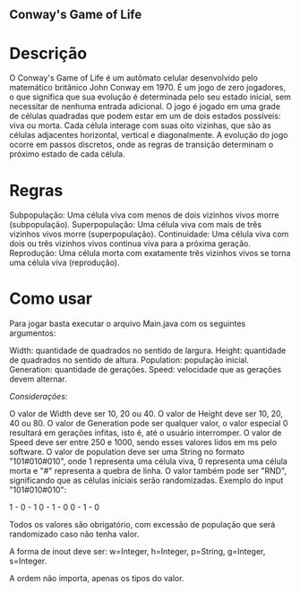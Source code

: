 ## Conway's Game of Life

# Descrição

O Conway's Game of Life é um autômato celular desenvolvido pelo matemático britânico John Conway em 1970. É um jogo de zero jogadores, o que significa que sua evolução é determinada pelo seu estado inicial, sem necessitar de nenhuma entrada adicional. O jogo é jogado em uma grade de células quadradas que podem estar em um de dois estados possíveis: viva ou morta. Cada célula interage com suas oito vizinhas, que são as células adjacentes horizontal, vertical e diagonalmente. A evolução do jogo ocorre em passos discretos, onde as regras de transição determinam o próximo estado de cada célula.

# Regras

Subpopulação: Uma célula viva com menos de dois vizinhos vivos morre (subpopulação).
Superpopulação: Uma célula viva com mais de três vizinhos vivos morre (superpopulação).
Continuidade: Uma célula viva com dois ou três vizinhos vivos continua viva para a próxima geração.
Reprodução: Uma célula morta com exatamente três vizinhos vivos se torna uma célula viva (reprodução).

# Como usar

Para jogar basta executar o arquivo Main.java com os seguintes argumentos:

Width: quantidade de quadrados no sentido de largura.
Height: quantidade de quadrados no sentido de altura.
Population: população inicial.
Generation: quantidade de gerações.
Speed: velocidade que as gerações devem alternar.

_Considerações:_

O valor de Width deve ser 10, 20 ou 40.
O valor de Height deve ser 10, 20, 40 ou 80.
O valor de Generation pode ser qualquer valor, o valor especial 0 resultará em gerações infitas, isto é, até o usuário interromper.
O valor de Speed deve ser entre 250 e 1000, sendo esses valores lidos em ms pelo software.
O valor de population deve ser uma String no formato "101#010#010", onde 1 representa uma célula viva, 0 representa uma célula morta e "#" representa a quebra de linha. O valor também pode ser "RND", significando que as células iniciais serão randomizadas.
Exemplo do input "101#010#010":

1 - 0 - 1
0 - 1 - 0
0 - 1 - 0

Todos os valores são obrigatório, com excessão de população que será randomizado caso não tenha valor.

A forma de inout deve ser: w=Integer, h=Integer, p=String, g=Integer, s=Integer.

A ordem não importa, apenas os tipos do valor.
